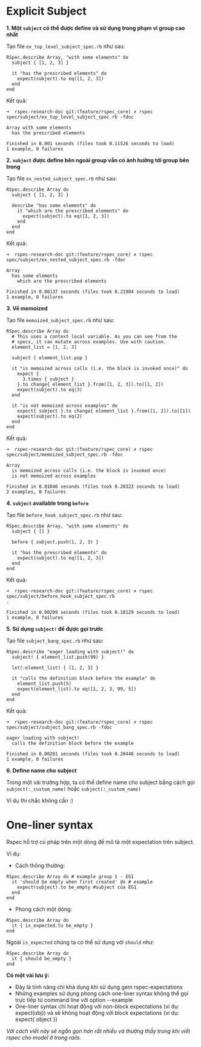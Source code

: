 # Explicit Subject

__1. Một `subject` có thể được define và sử dụng trong phạm vi group cao nhất__

Tạo file `ex_top_level_subject_spec.rb` như sau:
```
RSpec.describe Array, "with some elements" do
  subject { [1, 2, 3] }

  it "has the prescribed elements" do
    expect(subject).to eq([1, 2, 3])
  end
end
```
Kết quả:
```
➜  rspec-research-doc git:(feature/rspec_core) ✗ rspec spec/subject/ex_top_level_subject_spec.rb -fdoc

Array with some elements
  has the prescribed elements

Finished in 0.001 seconds (files took 0.11526 seconds to load)
1 example, 0 failures
```

__2. `subject` được define bên ngoài group vẫn có ảnh hưởng tới group bên trong__


Tạo file `ex_nested_subject_spec.rb` như sau:
```
RSpec.describe Array do
  subject { [1, 2, 3] }

  describe "has some elements" do
    it "which are the prescribed elements" do
      expect(subject).to eq([1, 2, 3])
    end
  end
end
```
Kết quả:
```
➜  rspec-research-doc git:(feature/rspec_core) ✗ rspec spec/subject/ex_nested_subject_spec.rb -fdoc     

Array
  has some elements
    which are the prescribed elements

Finished in 0.00137 seconds (files took 0.21984 seconds to load)
1 example, 0 failures
```

__3. Về memoized__

Tạo file `memoized_subject_spec.rb` như sau:
```
RSpec.describe Array do
  # This uses a context local variable. As you can see from the
  # specs, it can mutate across examples. Use with caution.
  element_list = [1, 2, 3]

  subject { element_list.pop }

  it "is memoized across calls (i.e. the block is invoked once)" do
    expect {
      3.times { subject }
    }.to change{ element_list }.from([1, 2, 3]).to([1, 2])
    expect(subject).to eq(3)
  end

  it "is not memoized across examples" do
    expect{ subject }.to change{ element_list }.from([1, 2]).to([1])
    expect(subject).to eq(2)
  end
end
```
Kết quả:
```
➜  rspec-research-doc git:(feature/rspec_core) ✗ rspec spec/subject/memoized_subject_spec.rb -fdoc   

Array
  is memoized across calls (i.e. the block is invoked once)
  is not memoized across examples

Finished in 0.01046 seconds (files took 0.20323 seconds to load)
2 examples, 0 failures
```

__4. `subject` available trong `before`__

Tạo file `before_hook_subject_spec.rb` như sau:
```
RSpec.describe Array, "with some elements" do
  subject { [] }

  before { subject.push(1, 2, 3) }

  it "has the prescribed elements" do
    expect(subject).to eq([1, 2, 3])
  end
end
```
Kết quả:
```
➜  rspec-research-doc git:(feature/rspec_core) ✗ rspec spec/subject/before_hook_subject_spec.rb      
.

Finished in 0.00209 seconds (files took 0.18129 seconds to load)
1 example, 0 failures
```

__5. Sử dụng `subject!` để đựợc gọi trước__

Tạo file `subject_bang_spec.rb` như sau:
```
RSpec.describe "eager loading with subject!" do
  subject! { element_list.push(99) }

  let(:element_list) { [1, 2, 3] }

  it "calls the definition block before the example" do
    element_list.push(5)
    expect(element_list).to eq([1, 2, 3, 99, 5])
  end
end
```
Kết quả:
```
➜  rspec-research-doc git:(feature/rspec_core) ✗ rspec spec/subject/subject_bang_spec.rb -fdoc   

eager loading with subject!
  calls the definition block before the example

Finished in 0.00281 seconds (files took 0.20446 seconds to load)
1 example, 0 failures
```

__6. Define name cho subject__

Trong một vài trường hợp, ta có thể define name cho subject bằng cách gọi `subject(:_custom_name)` hoặc `subject(:_custom_name)`

Ví dụ thì chắc không cần :)

# One-liner syntax
Rspec hỗ trợ cú pháp trên một dòng để mô tả một expectation trên subject.

Ví dụ:
- Cách thông thường:
```
RSpec.describe Array do # example group 1 - EG1
  it 'should be empty when first created' do # example
    expect(subject).to be_empty #subject của EG1
  end
end
```
- Phong cách một dòng:
```
RSpec.describe Array do
  it { is_expected.to be_empty }
end
```

Ngoài `is_expected` chúng ta có thể sử dụng với `should` như:
```
RSpec.describe Array do
  it { should be_empty }
end
```
__Có một vài lưu ý:__
- Đây là tính năng chỉ khả dụng khi sử dụng gem rspec-expectations
- Những examples sử dụng phong cách one-liner syntax không thể gọi trực tiếp từ command line với option --example
- One-liner syntax chỉ hoạt động với non-block expectations (ví dụ: expect(obj)) và sẽ không hoạt động với block expectations (ví dụ: expect{ object })

_Với cách viết này sẽ ngắn gọn hơn rất nhiều và thường thấy trong khi viết rspec cho model ở trong rails._
